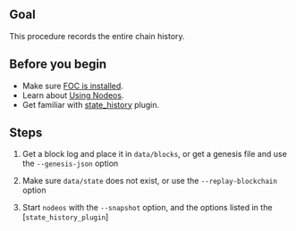 <!-- # How to replay or resync with full history -->

## Goal

This procedure records the entire chain history.

## Before you begin

* Make sure [FOC is installed](../../../00_install/index.md).
* Learn about [Using Nodeos](../../02_usage/index.md).
* Get familiar with [state_history](../../03_plugins/state_history_plugin/index.md) plugin.

## Steps

1. Get a block log and place it in `data/blocks`, or get a genesis file and use the `--genesis-json` option

2. Make sure `data/state` does not exist, or use the `--replay-blockchain` option

3. Start `nodeos` with the `--snapshot` option, and the options listed in the [`state_history_plugin`]
